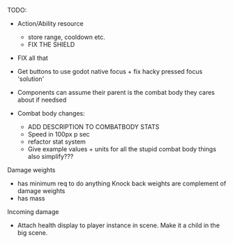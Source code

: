 TODO:
- Action/Ability resource 
    - store range, cooldown etc.
    - FIX THE SHIELD 
- FIX all that
- Get buttons to use godot native focus + fix hacky pressed focus 'solution'

- Components can assume their parent is the combat body they cares about if needsed
- Combat body changes:
    - ADD DESCRIPTION TO COMBATBODY STATS 
    - Speed in 100px p sec
    - refactor stat system
    - Give example values + units for all the stupid combat body things  also simplify???


Damage weights
- has minimum req to do anything 
Knock back weights are complement of damage weights
- has mass

Incoming damage



- Attach health display to player instance in scene. Make it a child in the big scene.
